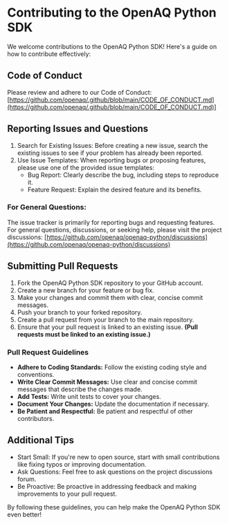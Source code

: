 # Contributing to the OpenAQ Python SDK

We welcome contributions to the OpenAQ Python SDK! Here's a guide on how to
contribute effectively:

## Code of Conduct

Please review and adhere to our Code of Conduct:
[https://github.com/openaq/.github/blob/main/CODE_OF_CONDUCT.md](https://github.com/openaq/.github/blob/main/CODE_OF_CONDUCT.md)]

## Reporting Issues and Questions

1. Search for Existing Issues: Before creating a new issue, search the existing
   issues to see if your problem has already been reported.
2. Use Issue Templates: When reporting bugs or proposing features, please use
   one of the provided issue templates:
   - Bug Report: Clearly describe the bug, including steps to reproduce it.
   - Feature Request: Explain the desired feature and its benefits.

### For General Questions:

The issue tracker is primarily for reporting bugs and requesting features. For
general questions, discussions, or seeking help, please visit the project
discussions:
[https://github.com/openaq/openaq-python/discussions](https://github.com/openaq/openaq-python/discussions)

## Submitting Pull Requests

1. Fork the OpenAQ Python SDK repository to your GitHub
   account.
2. Create a new branch for your feature or bug fix.
3. Make your changes and commit them with clear, concise
   commit messages.
4. Push your branch to your forked repository.
5. Create a pull request from your branch to the main
   repository.
6. Ensure that your pull request is linked to an existing
   issue. **(Pull requests must be linked to an existing issue.)**

### Pull Request Guidelines

- **Adhere to Coding Standards:** Follow the existing coding style and
  conventions.
- **Write Clear Commit Messages:** Use clear and concise commit messages that
  describe the changes made.
- **Add Tests:** Write unit tests to cover your changes.
- **Document Your Changes:** Update the documentation if necessary.
- **Be Patient and Respectful:** Be patient and respectful of other
  contributors.

## Additional Tips

- Start Small: If you're new to open source, start with small contributions like
  fixing typos or improving documentation.
- Ask Questions: Feel free to ask questions on the project discussions forum.
- Be Proactive: Be proactive in addressing feedback and making improvements to
  your pull request.

By following these guidelines, you can help make the OpenAQ Python SDK even
better!
